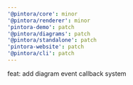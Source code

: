 ```yaml
---
'@pintora/core': minor
'@pintora/renderer': minor
'pintora-demo': patch
'@pintora/diagrams': patch
'@pintora/standalone': patch
'pintora-website': patch
'@pintora/cli': patch
---
```


feat: add diagram event callback system
